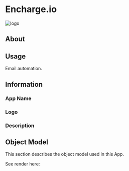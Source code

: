# Encharge.io

![logo](http://tiof.click/TIOFWikiHeader)

## About

## Usage

Email automation.

## Information

### App Name

### Logo

### Description

###

## Object Model

This section describes the object model used in this App.

See render here:
